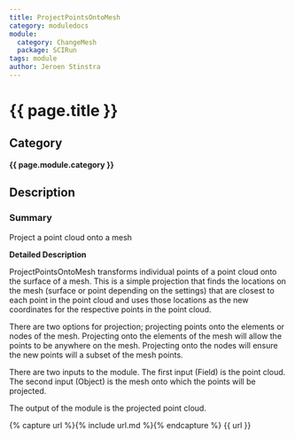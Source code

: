 ```yaml
---
title: ProjectPointsOntoMesh
category: moduledocs
module:
  category: ChangeMesh
  package: SCIRun
tags: module
author: Jeroen Stinstra
---
```


# {{ page.title }}

## Category

**{{ page.module.category }}**

## Description

### Summary

Project a point cloud onto a mesh

**Detailed Description**

ProjectPointsOntoMesh transforms individual points of a point cloud onto the surface of a mesh. This is a simple projection that finds the locations on the mesh (surface or point depending on the settings) that are closest to each point in the point cloud and uses those locations as the new coordinates for the respective points in the point cloud.

There are two options for projection; projecting points onto the elements or nodes of the mesh. Projecting onto the elements of the mesh will allow the points to be anywhere on the mesh. Projecting onto the nodes will ensure the new points will a subset of the mesh points.

There are two inputs to the module. The first input (Field) is the point cloud. The second input (Object) is the mesh onto which the points will be projected.

The output of the module is the projected point cloud.

{% capture url %}{% include url.md %}{% endcapture %}
{{ url }}
